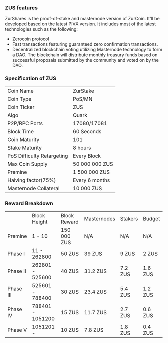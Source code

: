 ### ZUS features
ZurShares is the proof-of-stake and masternode version of ZurCoin. It'll be developed based on the latest PIVX version. It includes most of the latest technologies such as the following: 
- Zerocoin protocol 
- Fast transactions featuring guaranteed zero confirmation transactions. 
- Decentralized blockchain voting utilizing Masternode technology to form a DAO. The blockchain will distribute monthly treasury funds based on successful proposals submitted by the community and voted on by the DAO.

### Specification of ZUS
<table>
<tbody>
	<tr><td>Coin Name</td><td>ZurStake</td></tr>
	<tr><td>Coin Type</td><td>PoS/MN</td></tr>
	<tr><td>Coin Ticker</td><td>ZUS</td></tr>	
	<tr><td>Algo</td><td>Quark</td></tr>
	<tr><td>P2P/RPC Ports</td><td>17080/17081</td></tr>
	<tr><td>Block Time</td><td>60 Seconds</td></tr>
	<tr></tr>
	<tr><td>Coin Maturity</td><td>101</td></tr>
	<tr><td>Stake Maturity</td><td>8 hours</td></tr>
	<tr><td>PoS Difficulty Retargeting</td><td>Every Block</td></tr>
	<tr><td>Max Coin Supply</td><td>50 000 000 ZUS</td></tr> 
	<tr><td>Premine</td><td>1 500 000 ZUS</td></tr>
	<tr><td>Halving factor(75%)</td><td>Every 6 months</td></tr>
	<tr><td>Masternode Collateral</td><td>10 000 ZUS</td></tr>
</tbody>
</table>

### Reward Breakdown
<table>
<tbody>
<tr><td></td><td>Block Height</td><td>Block Reward</td><td>Masternodes</td><td>Stakers</td><td>Budget</td></tr>
<tr><td>Premine</td><td>1 - 10</td><td>150 000 ZUS</td><td>N/A</td><td>N/A</td><td>N/A</td></tr>	
<tr><td>Phase I</td><td>11 - 262800</td><td>50 ZUS</td><td>39 ZUS</td><td>9 ZUS</td><td>2 ZUS</td></tr>
<tr><td>Phase II</td><td>262801 - 525600</td><td>40 ZUS</td><td>31.2 ZUS</td><td>7.2 ZUS</td><td>1.6 ZUS</td></tr>
<tr><td>Phase III</td><td>525601 - 788400</td><td>30 ZUS</td><td>23.4 ZUS</td><td>5.4 ZUS</td><td>1.2 ZUS</td></tr>
<tr><td>Phase IV</td><td>788401 - 1051200</td><td>15 ZUS</td><td>11.7 ZUS</td><td>2.7 ZUS</td><td>0.6 ZUS</td></tr>
<tr><td>Phase V</td><td>1051201 - </td><td>10 ZUS</td><td>7.8 ZUS</td><td>1.8 ZUS</td><td>0.4 ZUS</td></tr>
</tbody>
</table>


